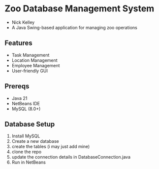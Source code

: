 # Zoo Database Management System
- Nick Kelley
- A Java Swing-based application for managing zoo operations

## Features
- Task Management
- Location Management
- Employee Management
- User-friendly GUI

## Prereqs
- Java 21
- NetBeans IDE
- MySQL (8.0+)

## Database Setup
1. Install MySQL
2. Create a new database
3. create the tables (i may just add mine)
4. clone the repo
5. update the connection details in DatabaseConnection.java
6. Run in NetBeans
